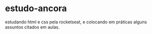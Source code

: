 # estudo-ancora
estudando html e css pela rocketseat, e colocando em práticas alguns assuntos citados em aulas.
